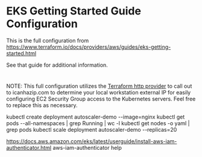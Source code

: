 # EKS Getting Started Guide Configuration

This is the full configuration from https://www.terraform.io/docs/providers/aws/guides/eks-getting-started.html

See that guide for additional information.
#

NOTE: This full configuration utilizes the [Terraform http provider](https://www.terraform.io/docs/providers/http/index.html) to call out to icanhazip.com to determine your local workstation external IP for easily configuring EC2 Security Group access to the Kubernetes servers. Feel free to replace this as necessary.


kubectl create deployment autoscaler-demo --image=nginx
kubectl get pods --all-namespaces | grep Running | wc -l
kubectl get nodes -o yaml | grep pods
kubectl scale deployment autoscaler-demo --replicas=20

https://docs.aws.amazon.com/eks/latest/userguide/install-aws-iam-authenticator.html
aws-iam-authenticator help
